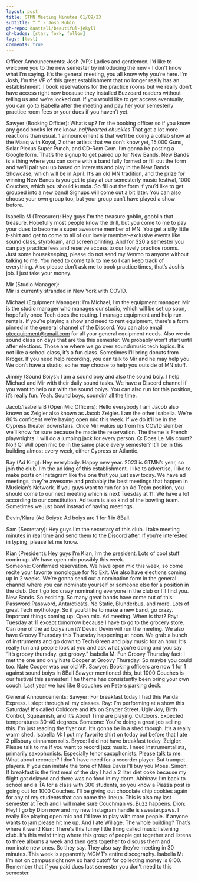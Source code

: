 ```yaml
---
layout: post
title: GTMN Meeting Minutes 01/09/23
subtitle: “ “ - Josh Rubin
gh-repo: daattali/beautiful-jekyll
gh-badge: [star, fork, follow]
tags: [test]
comments: true
---
```


Officer Announcements: 
Josh (VP): 
Ladies and gentlemen, I’d like to welcome you to the new semester by introducing the new - I don't know what I’m saying. It’s the general meeting, you all know why you’re here. I’m Josh, I’m the VP of this great establishment that no longer really has an establishment. I book reservations for the practice rooms but we really don’t have access right now because they installed Buzzcard readers without telling us and we’re locked out.
If you would like to get access eventually, you can go to Isabella after the meeting and pay her your semesterly practice room fees or your dues if you haven’t yet.

Sawyer (Booking Officer): 
 What’s up? I’m the booking officer so if you know any good books let me know. *halfhearted chuckles* That got a lot more reactions than usual.
1 announcement is that we’ll be doing a collab show at the Masq with Koyal, 2 other artists that we don’t know yet, 15,000 Guns, Solar Plexus Super Punch, and CD-Rom Com.
I’m gonna be posting a Google form. That’s the signup to get paired up for New Bands. New Bands is a thing where you can come with a band fully formed or fill out the form and we’ll pair you up based on interests and play in the New Bands Showcase, which will be in April. It’s an old MN tradition, and the prize for winning New Bands is you get to play at our semesterly music festival, 1000 Couches, which you should kumda. So fill out the form if you’d like to get grouped into a new band! Signups will come out a bit later.
You can also choose your own group too, but your group can’t have played a show before. 

 Isabella M (Treasurer): 
Hey guys I'm the treasure goblin, gobblin that treasure. Hopefully most people know the drill, but you come to me to pay your dues to become a super awesome member of MN. You get a silly little t-shirt and get to come to all of our lovely member-exclusive events like sound class, styrofoam, and screen printing. And for $20 a semester you can pay practice fees and reserve access to our lovely practice rooms.  
Just some housekeeping, please do not send my Venmo to anyone without talking to me. You need to come talk to me so I can keep track of everything. Also please don’t ask me to book practice times, that’s Josh’s job. I just take your money.

Mir (Studio Manager):  
Mir is currently stranded in New York with COVID.

Michael (Equipment Manager): 
I’m Michael, I’m the equipment manager. Mir is the studio manager who manages our studio, which will be set up soon, hopefully once Tech does the routing. I manage equipment and help run rentals. If you’re playing a show and need to rent equipment, there’s a form pinned in the general channel of the Discord. You can also email utcequipment@gmail.com for all your general equipment needs.
Also we do sound class on days that are tba this semester. We probably won’t start until after elections. Those are where we go over sound/music tech topics. It’s not like a school class, it’s a fun class. Sometimes I’ll bring donuts from Kroger.
If you need help recording, you can talk to Mir and he may help you. We don’t have a studio, so he may choose to help you outside of MN stuff.

Jimmy (Sound Boiys): 
 I am a sound boiy and also the sound boiy. I help Michael and Mir with their daily sound tasks. 
We have a Discord channel if you want to help out with the sound boiys. You can also run for this position, it’s really fun.
Yeah. Sound boys, soundin’ all the time.

Jacob/Isabella B (Open Mic Officers): 
Hello everybody I am Jacob also known as Zeigler also known as Jacob Zeigler. I am the other Isabella.
We’re 80% confident we’re having open mic this week. If we do it’ll be in the Cypress theater downstairs. Once Mir wakes up from his COVID slumber we’ll know for sure because he made the reservation.
The theme is French playwrights. I will do a jumping jack for every person.
Q: Does Le Mis count?
No!!
Q: Will open mic be in the same place every semester?
It’ll be in this building almost every week, either Cypress or Atlantic.



Ray (Ad King): 
Hey everybody. Happy new year. 2023 is GTMN’s year, so join the club. I’m the ad king of this establishment. I like to advertise, I like to make posts on Instagram like the one that you just saw today.
We have ad meetings, they’re awesome and probably the best meetings that happen in Musician’s Network.
If you guys want to run for an Ad Team position, you should come to our next meeting which is next Tuesday at 11. We have a lot according to our constitution.
Ad team is also kind of the bowling team. Sometimes we just bowl instead of having meetings.

Devin/Kiara (Ad Boiys): 
Ad boiys are 1 for 1 in 8Ball.

Sam (Secretary): 
Hey guys I’m the secretary of this club. I take meeting minutes in real time and send them to the Discord after. If you’re interested in typing, please let me know.

Kian (President): 
Hey guys I’m Kian, I’m the president.
Lots of cool stuff comin up. We have open mic possibly this week.	
Someone: Confirmed reservation.
We have open mic this week, so come recite your favorite monologue for No Exit.
We also have elections coming up in 2 weeks. We’re gonna send out a nomination form in the general channel where you can nominate yourself or someone else for a position in the club. Don’t go too crazy nominating everyone in the club or I’ll find you.
New Bands. So exciting. So many great bands have come out of this: Password:Password, Antarcticats, No Static, Blunderbus, and more. Lots of great Tech mythology. So if you’d like to make a new band, go crazy.
Important things coming up: Open mic. Ad meeting. When is that?
Ray: Tuesday at 11 except tomorrow because I have to go to the grocery store.
Can one of the ad boiys run it?
Devin: Devin will run the meeting.
We also have Groovy Thursday this Thursday happening at noon. We grab a bunch of instruments and go down to Tech Green and play music for an hour. It’s really fun and people look at you and ask what you’re doing and you say “it’s groovy thursday. get groovy.”
Isabella M: Fun Groovy Thursday fact: I met the one and only Nate Cooper at Groovy Thursday. So maybe you could too.
Nate Cooper was our old VP.
Sawyer: Booking officers are now 1 for 1 against sound boiys in 8Ball
Sawyer mentioned this, but 1000 Couches is our festival this semester! The theme has consistently been bring your own couch. Last year we had like 8 couches on Peters parking deck.

General Announcements:
Sawyer: For breakfast today I had this Panda Express. I slept through all my classes.
Ray: I’m performing at a show this Saturday! It's called Coldcore and it’s on Snyder Street. Ugly Joy, Birth Control, Squeamish, and It’s About Time are playing. Outdoors. Expected temperatures 30-40 degrees.
Someone: You’re doing a great job selling this.
I’m just reading the flyer out. It’s gonna be in a shed though. It’s a really warm shed.
Isabella M: I put my favorite shirt on today but before that I ate 2 pillsbury cinnamon rolls. 
Bryce: I did not have breakfast today.
Zeigler: Please talk to me if you want to record jazz music. I need instrumentalists, primarily saxophonists. Especially tenor saxophonists. Please talk to me.
What about recorder?
I don’t have need for a recorder player. But trumpet players. If you can imitate the tone of Miles Davis I’ll buy you Moes.
Simon: If breakfast is the first meal of the day I had a 2 liter diet coke because my flight got delayed and there was no food in my dorm.
Abhinav: I’m back to school and a TA for a class with 300 students, so you know a Piazza post is going out for 1000 Couches. I’ll be giving out chocolate chip cookies again for any of my students that can name the lineup. This is also my last semester at Tech and I will make sure Couchman vs. Buzz happens.
Dion: Hey! I go by Dion now and my new Instagram handle is sweater.paws. I really like playing open mic and I’d love  to play with more people. If anyone wants to jam please hit me up. And I ate Willage.
The whole building?
That’s where it went!
Kian: There's this funny little thing called music listening club. It’s this weird thing where this group of people get together and listens to three albums a week and then gets together to discuss them and nominate new ones. So they say. They also say they’re meeting in 30 minutes. This week is apparently MGMT’s entire discography.
Isabella M: I’m not on campus right now so hard cutoff for collecting money is 8:00. Remember that if you paid dues last semester you don’t need to this semester.
